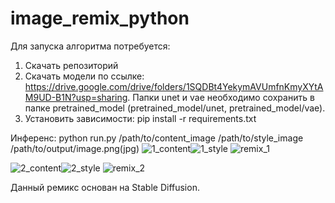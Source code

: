# image_remix_python

Для запуска алгоритма потребуется:
1) Скачать репозиторий
2) Скачать модели по ссылке: https://drive.google.com/drive/folders/1SQDBt4YekymAVUmfnKmyXYtAM9UD-B1N?usp=sharing. Папки unet и vae необходимо сохранить в папке pretrained_model (pretrained_model/unet, pretrained_model/vae).
3) Установить зависимости: pip install -r requirements.txt

Инференс:
python run.py /path/to/content_image /path/to/style_image /path/to/output/image.png(jpg)
![1_content](https://github.com/Maestro2506/image_remix_python/assets/56483302/6da5701a-87ec-4064-9c48-117372e917c2)![1_style](https://github.com/Maestro2506/image_remix_python/assets/56483302/0eca746f-be74-49a4-8e16-1dc2f07232bb)
 ![remix_1](https://github.com/Maestro2506/image_remix_python/assets/56483302/9e8253c4-e0e3-47b8-9a37-fb800a3cc6ac)
 
 
![2_content](https://github.com/Maestro2506/image_remix_python/assets/56483302/98ecc497-e9cf-4f0e-b223-76dd3b2b3f54)![2_style](https://github.com/Maestro2506/image_remix_python/assets/56483302/9453c63c-f93d-4d5a-9c34-d1fdd9986cce)
![remix_2](https://github.com/Maestro2506/image_remix_python/assets/56483302/face3140-aa4d-4b38-a9f6-f751e4495592)


Данный ремикс основан на Stable Diffusion.
